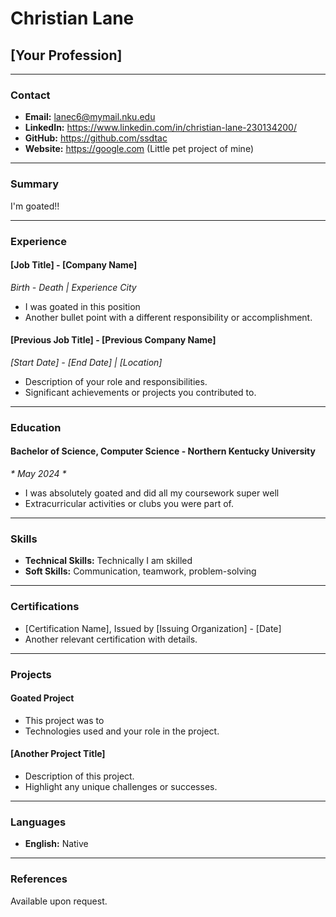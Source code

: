 # Christian Lane

## [Your Profession]

---

### Contact

- **Email:** <lanec6@mymail.nku.edu>
- **LinkedIn:** <https://www.linkedin.com/in/christian-lane-230134200/>
- **GitHub:** <https://github.com/ssdtac>
- **Website:** <https://google.com> (Little pet project of mine)

---

### Summary

I'm goated!!

---

### Experience

#### [Job Title] - [Company Name]

_*Birth - Death | Experience City*_

- I was goated in this position
- Another bullet point with a different responsibility or accomplishment.

#### [Previous Job Title] - [Previous Company Name]

_*[Start Date] - [End Date] | [Location]*_

- Description of your role and responsibilities.
- Significant achievements or projects you contributed to.

---

### Education

#### Bachelor of Science, Computer Science - Northern Kentucky University

_* May 2024 *_

- I was absolutely goated and did all my coursework super well
- Extracurricular activities or clubs you were part of.

---

### Skills

- **Technical Skills:** Technically I am skilled
- **Soft Skills:** Communication, teamwork, problem-solving

---

### Certifications

- [Certification Name], Issued by [Issuing Organization] - [Date]
- Another relevant certification with details.

---

### Projects

#### Goated Project

- This project was to
- Technologies used and your role in the project.

#### [Another Project Title]

- Description of this project.
- Highlight any unique challenges or successes.

---

### Languages

- **English:** Native

---

### References

Available upon request.
